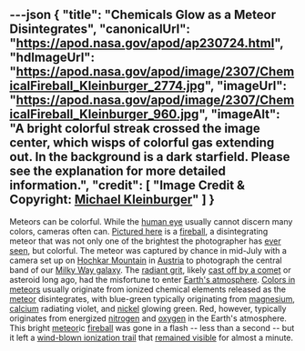 ---json
{
  "title": "Chemicals Glow as a Meteor Disintegrates",
  "canonicalUrl": "https://apod.nasa.gov/apod/ap230724.html",
  "hdImageUrl": "https://apod.nasa.gov/apod/image/2307/ChemicalFireball_Kleinburger_2774.jpg",
  "imageUrl": "https://apod.nasa.gov/apod/image/2307/ChemicalFireball_Kleinburger_960.jpg",
  "imageAlt": "A bright colorful streak crossed the image center, which wisps of colorful gas extending out. In the background is a dark starfield. Please see the explanation for more detailed information.",
  "credit": [
    "Image Credit & Copyright: [Michael Kleinburger](https://www.instagram.com/kleinburger.photography/)"
  ]
}
---

Meteors can be colorful. While the [human eye](https://medium.com/photography-secrets/whats-the-difference-between-a-camera-and-a-human-eye-a006a795b09f) usually cannot discern many colors, cameras often can. [Pictured here](https://www.instagram.com/p/CuwPGuCouFR/) is a [fireball](https://apod.nasa.gov/apod/ap211220.html), a disintegrating meteor that was not only one of the brightest the photographer has [ever seen](https://d.newsweek.com/en/full/1986767/shocked-cat.jpg), but colorful. The meteor was captured by chance in mid-July with a camera set up on [Hochkar Mountain](https://youtu.be/six1fCLityA) in [Austria](https://en.wikipedia.org/wiki/Austria) to photograph the central band of our [Milky Way galaxy](https://solarsystem.nasa.gov/resources/285/the-milky-way-galaxy/). The [radiant grit](https://upload.wikimedia.org/wikipedia/commons/6/63/Meteoroid_meteor_meteorite.gif), likely [cast off by a comet](https://apod.nasa.gov/apod/ap101123.html) or asteroid long ago, had the misfortune to enter [Earth's atmosphere](https://spaceplace.nasa.gov/atmosphere/en/). [Colors in meteors](https://www.amsmeteors.org/fireballs/faqf/#5) usually originate from ionized chemical elements released as the [meteor](https://solarsystem.nasa.gov/asteroids-comets-and-meteors/meteors-and-meteorites/in-depth/) disintegrates, with blue-green typically originating from [magnesium](https://youtu.be/wqErrNvns4o), [calcium](https://periodic.lanl.gov/20.shtml) radiating violet, and [nickel](https://en.wikipedia.org/wiki/Nickel) glowing green. Red, however, typically originates from energized [nitrogen](https://youtu.be/0kMqRhJ_A0c) and [oxygen](https://youtu.be/qERdL8uHSgI) in the Earth's atmosphere. This bright [meteor](https://www.amsmeteors.org/meteor-showers/meteor-faq/)ic [fireball](https://www.amsmeteors.org/fireballs/faqf/) was gone in a flash -- less than a second -- but it left a [wind-blown ionization trail](https://youtu.be/KJpQTL6V_WI) that [remained visible](https://apod.nasa.gov/apod/ap180817.html) for almost a minute.

